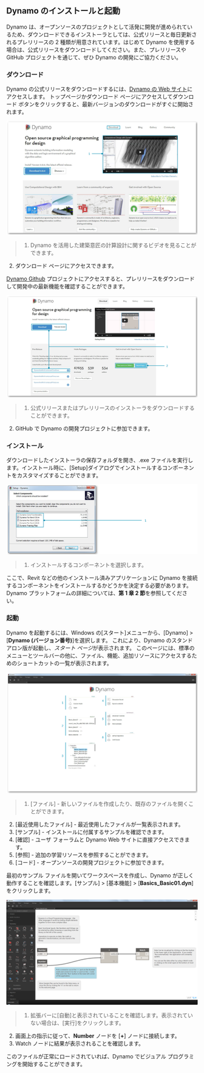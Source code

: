 

## Dynamo のインストールと起動

Dynamo は、オープンソースのプロジェクトとして活発に開発が進められているため、ダウンロードできるインストーラとしては、公式リリースと毎日更新されるプレリリースの 2 種類が用意されています。はじめて Dynamo を使用する場合は、公式リリースをダウンロードしてください。また、プレリリースや GitHub プロジェクトを通じて、ぜひ Dynamo の開発にご協力ください。

### ダウンロード

Dynamo の公式リリースをダウンロードするには、[Dynamo の Web サイト](http://dynamobim.com/)にアクセスします。 トップページかダウンロード ページにアクセスしてダウンロード ボタンをクリックすると、最新バージョンのダウンロードがすぐに開始されます。

![Web サイトのトップページ](images/2-1/01-DynamoHomepage.png)

> 1. Dynamo を活用した建築意匠の計算設計に関するビデオを見ることができます。
2. ダウンロード ページにアクセスできます。

[Dynamo Github](https://github.com/DynamoDS/Dynamo) プロジェクトにアクセスすると、プレリリースをダウンロードして開発中の最新機能を確認することができます。

![Web サイトのダウンロード ページ](images/2-1/02-DynamoDownload.png)

> 1. 公式リリースまたはプレリリースのインストーラをダウンロードすることができます。
2. GitHub で Dynamo の開発プロジェクトに参加できます。

### インストール

ダウンロードしたインストーラの保存フォルダを開き、.exe ファイルを実行します。インストール時に、[Setup]ダイアログでインストールするコンポーネントをカスタマイズすることができます。

![[Setup]ウィンドウ](images/2-1/03-InstallSetup.png)

> 1. インストールするコンポーネントを選択します。

ここで、Revit などの他のインストール済みアプリケーションに Dynamo を接続するコンポーネントをインストールするかどうかを決定する必要があります。Dynamo プラットフォームの詳細については、**第 1 章 2 節**を参照してください。

### 起動

Dynamo を起動するには、Windows の[スタート]メニューから、[Dynamo] > [**Dynamo (バージョン番号)**]を選択します。 これにより、Dynamo のスタンドアロン版が起動し、*スタート ページ*が表示されます。 このページには、標準のメニューとツールバーの他に、ファイル、機能、追加リソースにアクセスするためのショートカットの一覧が表示されます。

![アップデートが必要 - Dynamo スタート ページを貼り付け](images/2-1/04-DynamoStartpage.png)

> 1. [ファイル] - 新しいファイルを作成したり、既存のファイルを開くことができます。
2. [最近使用したファイル] - 最近使用したファイルが一覧表示されます。
3. [サンプル] - インストールに付属するサンプルを確認できます。
4. [確認] - ユーザ フォーラムと Dynamo Web サイトに直接アクセスできます。
5. [参照] - 追加の学習リソースを参照することができます。
6. [コード] - オープンソースの開発プロジェクトに参加できます。

最初のサンプル ファイルを開いてワークスペースを作成し、Dynamo が正しく動作することを確認します。[サンプル] > [基本機能] > [**Basics_Basic01.dyn**] をクリックします。

![アップデートが必要 - Basics_Basic01](images/2-1/05-Basics_Basic01.png)

> 1. 拡張バーに[自動]と表示されていることを確認します。表示されていない場合は、[実行]をクリックします。
2. 画面上の指示に従って、**Number** ノードを [**+**] ノードに接続します。
3. Watch ノードに結果が表示されることを確認します。

このファイルが正常にロードされていれば、Dynamo でビジュアル プログラミングを開始することができます。

